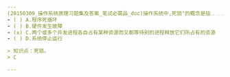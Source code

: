 ```yaml
---
(20150309_操作系统原理习题集及答案_笔试必需品_doc)操作系统中,死锁"的概念是指﹎﹎﹎﹎。"
- ( ) A.程序死循环 
- ( ) B.硬件发生故障 
- (x) C.两个或多个并发进程各自占有某种资源而又都等待别的进程释放它们所占有的资源 
- ( ) D.系统停止运行

> 知识点：死锁。
> C

---
```

